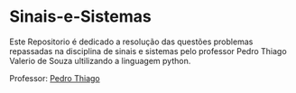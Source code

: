 # Sinais-e-Sistemas
Este Repositorio é dedicado a resolução das questões problemas repassadas na disciplina de sinais e sistemas pelo professor Pedro Thiago Valerio de Souza ultilizando a linguagem python.

Professor: [Pedro Thiago](https://github.com/pedrothiag)